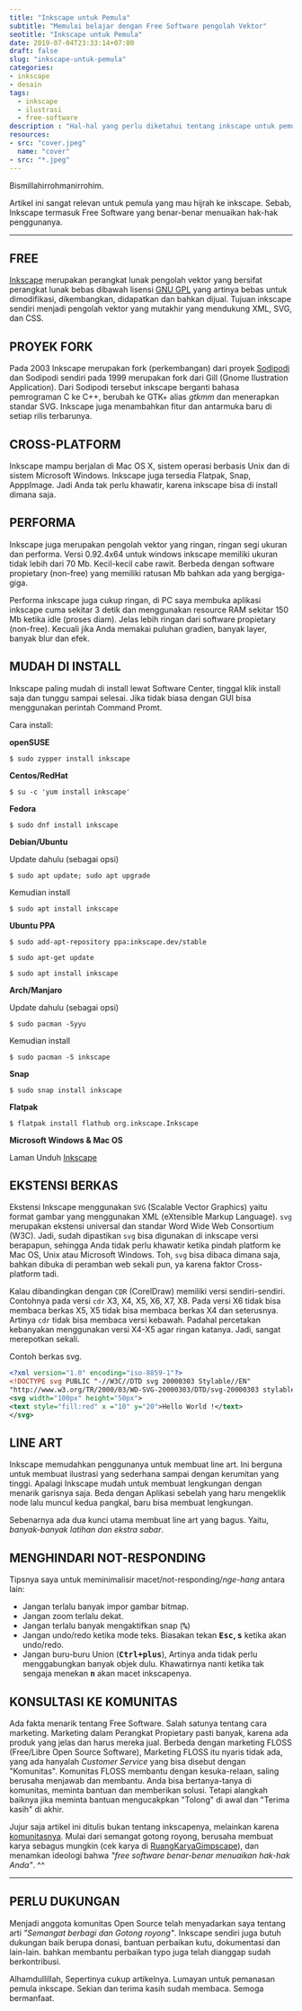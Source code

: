 ```yaml
---
title: "Inkscape untuk Pemula"
subtitle: "Memulai belajar dengan Free Software pengolah Vektor"
seotitle: "Inkscape untuk Pemula"
date: 2019-07-04T23:33:14+07:00
draft: false
slug: "inkscape-untuk-pemula"
categories:
- inkscape
- desain
tags:
  - inkscape
  - ilustrasi
  - free-software
description : "Hal-hal yang perlu diketahui tentang inkscape untuk pemula mulai dari instalasi, performa, komunitas, dan kebebasan Free Software."
resources:
- src: "cover.jpeg"
  name: "cover"
- src: "*.jpeg"
---
```


Bismillahirrohmanirrohim.

Artikel ini sangat relevan untuk pemula yang mau hijrah ke inkscape. Sebab, Inkscape termasuk Free Software yang benar-benar menuaikan hak-hak penggunanya.

***

## **FREE**

[Inkscape] merupakan perangkat lunak pengolah vektor yang bersifat perangkat lunak bebas dibawah lisensi [GNU GPL](https://id.m.wikipedia.org/wiki/GNU_GPL) yang artinya bebas untuk dimodifikasi, dikembangkan, didapatkan dan bahkan dijual. Tujuan inkscape sendiri menjadi pengolah vektor yang mutakhir yang mendukung XML, SVG, dan CSS.

## **PROYEK FORK**

Pada 2003 Inkscape merupakan fork (perkembangan) dari proyek [Sodipodi](https://id.m.wikipedia.org/wiki/Sodipodi) dan Sodipodi sendiri pada 1999 merupakan fork dari Gill (Gnome Ilustration Application). Dari Sodipodi tersebut inkscape berganti bahasa pemrograman C ke C++, berubah ke GTK+ alias _gtkmm_ dan menerapkan standar SVG. Inkscape juga menambahkan fitur dan antarmuka baru di setiap rilis terbarunya.

## **CROSS-PLATFORM**

Inkscape mampu berjalan di Mac OS X, sistem operasi berbasis Unix dan di sistem Microsoft Windows. Inkscape juga tersedia Flatpak, Snap, ApppImage. Jadi Anda tak perlu khawatir, karena inkscape bisa di install dimana saja.

## **PERFORMA**

Inkscape juga merupakan pengolah vektor yang ringan, ringan segi ukuran dan performa. Versi 0.92.4x64 untuk windows inkscape memiliki ukuran tidak lebih dari 70 Mb. Kecil-kecil cabe rawit. Berbeda dengan software propietary (non-free) yang memiliki ratusan Mb bahkan ada yang bergiga-giga.

Performa inkscape juga cukup ringan, di PC saya membuka aplikasi inkscape cuma sekitar 3 detik dan menggunakan resource RAM sekitar 150 Mb ketika idle (proses diam). Jelas lebih ringan dari software propietary (non-free). Kecuali jika Anda memakai puluhan gradien, banyak layer, banyak blur dan efek.

## **MUDAH DI INSTALL**

Inkscape paling mudah di install lewat Software Center, tinggal klik install saja dan tunggu sampai selesai. Jika tidak biasa dengan GUI bisa menggunakan perintah Command Promt.

Cara install:

**openSUSE**

```
$ sudo zypper install inkscape
```
**Centos/RedHat**

```
$ su -c 'yum install inkscape'
```

**Fedora**

```
$ sudo dnf install inkscape
```

**Debian/Ubuntu**

Update dahulu (sebagai opsi)

```
$ sudo apt update; sudo apt upgrade
```

Kemudian install

```
$ sudo apt install inkscape
```

**Ubuntu PPA**

```
$ sudo add-apt-repository ppa:inkscape.dev/stable
```
```
$ sudo apt-get update
```
```
$ sudo apt install inkscape
```

**Arch/Manjaro**

Update dahulu (sebagai opsi)

```
$ sudo pacman -Syyu
```

Kemudian install

```
$ sudo pacman -S inkscape
```

**Snap**

```
$ sudo snap install inkscape
```

**Flatpak**
```
$ flatpak install flathub org.inkscape.Inkscape
```

**Microsoft Windows & Mac OS**

Laman Unduh [Inkscape]

## **EKSTENSI BERKAS**

Ekstensi Inkscape menggunakan `SVG` (Scalable Vector Graphics) yaitu format gambar yang menggunakan XML (eXtensible Markup Language). `svg` merupakan ekstensi universal dan standar Word Wide Web Consortium (W3C). Jadi, sudah dipastikan `svg` bisa digunakan di inkscape versi berapapun, sehingga Anda tidak perlu khawatir ketika pindah platform ke Mac OS, Unix atau Microsoft Windows. Toh, `svg` bisa dibaca dimana saja, bahkan dibuka di peramban web sekali pun, ya karena faktor Cross-platform tadi.

Kalau dibandingkan dengan `CDR` (CorelDraw) memiliki versi sendiri-sendiri. Contohnya pada versi `cdr` X3, X4, X5, X6, X7, X8. Pada versi X6 tidak bisa membaca berkas X5, X5 tidak bisa membaca berkas X4 dan seterusnya. Artinya `cdr` tidak bisa membaca versi kebawah. Padahal percetakan kebanyakan menggunakan versi X4-X5 agar ringan katanya. Jadi, sangat merepotkan sekali.

Contoh berkas svg.
```svg
<?xml version="1.0" encoding="iso-8859-1"?>
<!DOCTYPE svg PUBLIC "-//W3C//DTD svg 20000303 Stylable//EN"
"http://www.w3.org/TR/2000/03/WD-SVG-20000303/DTD/svg-20000303 stylable.dtd">
<svg width="100px" height="50px">
<text style="fill:red" x ="10" y="20">Hello World !</text>
</svg>
```

## **LINE ART**

Inkscape memudahkan penggunanya untuk membuat line art. Ini berguna untuk membuat ilustrasi yang sederhana sampai dengan kerumitan yang tinggi. Apalagi Inkscape mudah untuk membuat lengkungan dengan menarik garisnya saja. Beda dengan Aplikasi sebelah yang haru mengeklik node lalu muncul kedua pangkal, baru bisa membuat lengkungan.

Sebenarnya ada dua kunci utama membuat line art yang bagus. Yaitu, _banyak-banyak latihan dan ekstra sabar_.

## **MENGHINDARI NOT-RESPONDING**

Tipsnya saya untuk meminimalisir macet/not-responding/_nge-hang_ antara lain:

* Jangan terlalu banyak impor gambar bitmap.
* Jangan zoom terlalu dekat.
* Jangan terlalu banyak mengaktifkan snap (**<kbd>%</kbd>**)
* Jangan undo/redo ketika mode teks. Biasakan tekan **<kbd>Esc</kbd>, <kbd>s</kbd>** ketika akan undo/redo.
* Jangan buru-buru Union (**<kbd><kbd>Ctrl</kbd>+<kbd>plus</kbd></kbd>**), Artinya anda tidak perlu menggabungkan banyak objek dulu. Khawatirnya nanti ketika tak sengaja menekan **<kbd>n</kbd>** akan macet inkscapenya.

## **KONSULTASI KE KOMUNITAS**

Ada fakta menarik tentang Free Software. Salah satunya tentang cara marketing. Marketing dalam Perangkat Propietary pasti banyak, karena ada produk yang jelas dan harus mereka jual. Berbeda dengan marketing FLOSS (Free/Libre Open Source Software), Marketing FLOSS itu nyaris tidak ada, yang ada hanyalah _Customer Service_ yang bisa disebut dengan "Komunitas". Komunitas FLOSS membantu dengan kesuka-relaan, saling berusaha menjawab dan membantu. Anda bisa bertanya-tanya di komunitas, meminta bantuan dan memberikan solusi. Tetapi alangkah baiknya jika meminta bantuan mengucakpkan "Tolong" di awal dan "Terima kasih" di akhir.

Jujur saja artikel ini ditulis bukan tentang inkscapenya, melainkan karena [komunitasnya](https:www.t.me/gimpscape). Mulai dari semangat gotong royong, berusaha membuat karya sebagus mungkin (cek karya di [RuangKaryaGimpscape](https:www.t.me/gimpscape_ruang_karya)), dan menamkan ideologi bahwa _"free software benar-benar menuaikan hak-hak Anda"_. ^^

***

## **PERLU DUKUNGAN**

Menjadi anggota komunitas Open Source telah menyadarkan saya tentang arti _"Semangat berbagi dan Gotong royong"_. Inkscape sendiri juga butuh dukungan baik berupa donasi, bantuan perbaikan kutu, dokumentasi dan lain-lain. bahkan membantu perbaikan typo juga telah dianggap sudah berkontribusi.

Alhamdullillah, Sepertinya cukup artikelnya. Lumayan untuk pemanasan pemula inkscape. Sekian dan terima kasih sudah membaca. Semoga bermanfaat.

[Inkscape]:https://www.inkscape.org
[Gimp]:https://www.gimp.org
[GNOME.ID]:https://www.gnome.id
